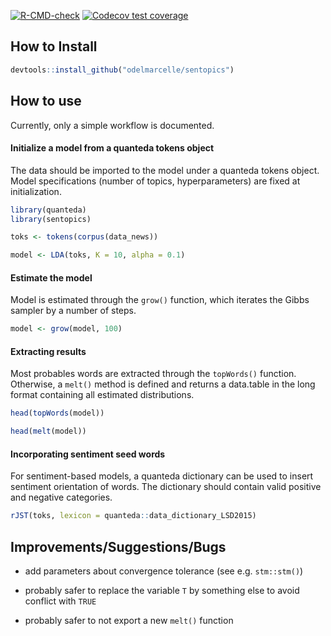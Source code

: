 <!-- badges: start -->
[![R-CMD-check](https://github.com/odelmarcelle/sentopics/workflows/R-CMD-check/badge.svg)](https://github.com/odelmarcelle/sentopics/actions)
[![Codecov test coverage](https://codecov.io/gh/odelmarcelle/sentopics/branch/master/graph/badge.svg?token=V6M82L4ZCX)](https://codecov.io/gh/odelmarcelle/sentopics?branch=master)
<!-- badges: end -->


## How to Install

``` r
devtools::install_github("odelmarcelle/sentopics") 
```

## How to use

Currently, only a simple workflow is documented.

#### Initialize a model from a quanteda tokens object

The data should be imported to the model under a quanteda tokens object.
Model specifications (number of topics, hyperparameters) are fixed at initialization.

``` r
library(quanteda)
library(sentopics)

toks <- tokens(corpus(data_news))

model <- LDA(toks, K = 10, alpha = 0.1)
```

#### Estimate the model

Model is estimated through the `grow()` function, which iterates the Gibbs sampler by a number of steps.

``` r
model <- grow(model, 100)
```

#### Extracting results

Most probables words are extracted through the `topWords()` function. Otherwise, a `melt()` method is
defined and returns a data.table in the long format containing all estimated distributions.

``` r
head(topWords(model))

head(melt(model))
```

#### Incorporating sentiment seed words

For sentiment-based models, a quanteda dictionary can be used to insert sentiment orientation of words.
The dictionary should contain valid positive and negative categories.

``` r
rJST(toks, lexicon = quanteda::data_dictionary_LSD2015)
```


## Improvements/Suggestions/Bugs

- add parameters about convergence tolerance (see e.g. `stm::stm()`)

- probably safer to replace the variable `T` by something else to avoid conflict with `TRUE`

- probably safer to not export a new `melt()` function

